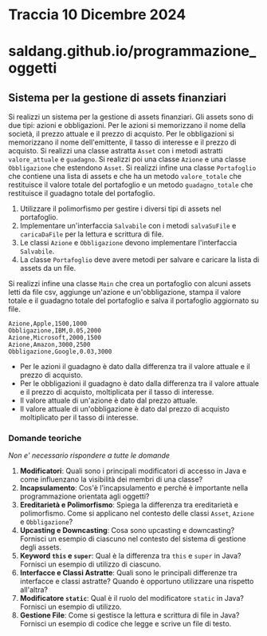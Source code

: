 # Traccia 10 Dicembre 2024

# saldang.github.io/programmazione_oggetti

## Sistema per la gestione di assets finanziari

Si realizzi un sistema per la gestione di assets finanziari. Gli assets sono di due tipi: azioni e obbligazioni. Per le azioni si memorizzano il nome della società, il prezzo attuale e il prezzo di acquisto. Per le obbligazioni si memorizzano il nome dell'emittente, il tasso di interesse e il prezzo di acquisto. Si realizzi una classe astratta `Asset` con i metodi astratti `valore_attuale` e `guadagno`. Si realizzi poi una classe `Azione` e una classe `Obbligazione` che estendono `Asset`. Si realizzi infine una classe `Portafoglio` che contiene una lista di assets e che ha un metodo `valore_totale` che restituisce il valore totale del portafoglio e un metodo `guadagno_totale` che restituisce il guadagno totale del portafoglio.

1. Utilizzare il polimorfismo per gestire i diversi tipi di assets nel portafoglio.
2. Implementare un'interfaccia `Salvabile` con i metodi `salvaSuFile` e `caricaDaFile` per la lettura e scrittura di file.
3. Le classi `Azione` e `Obbligazione` devono implementare l'interfaccia `Salvabile`.
4. La classe `Portafoglio` deve avere metodi per salvare e caricare la lista di assets da un file.

Si realizzi infine una classe `Main` che crea un portafoglio con alcuni assets letti da file csv, aggiunge un'azione e un'obbligazione, stampa il valore totale e il guadagno totale del portafoglio e salva il portafoglio aggiornato su file.

```csv
Azione,Apple,1500,1000
Obbligazione,IBM,0.05,2000
Azione,Microsoft,2000,1500
Azione,Amazon,3000,2500
Obbligazione,Google,0.03,3000
```

- Per le azioni il guadagno è dato dalla differenza tra il valore attuale e il prezzo di acquisto.
- Per le obbligazioni il guadagno è dato dalla differenza tra il valore attuale e il prezzo di acquisto, moltiplicata per il tasso di interesse.
- Il valore attuale di un'azione è dato dal prezzo attuale.
- Il valore attuale di un'obbligazione è dato dal prezzo di acquisto moltiplicato per il tasso di interesse.

### Domande teoriche

_Non e' necessario rispondere a tutte le domande_

1. **Modificatori**: Quali sono i principali modificatori di accesso in Java e come influenzano la visibilità dei membri di una classe?
2. **Incapsulamento**: Cos'è l'incapsulamento e perché è importante nella programmazione orientata agli oggetti?
3. **Ereditarietà e Polimorfismo**: Spiega la differenza tra ereditarietà e polimorfismo. Come si applicano nel contesto delle classi `Asset`, `Azione` e `Obbligazione`?
4. **Upcasting e Downcasting**: Cosa sono upcasting e downcasting? Fornisci un esempio di ciascuno nel contesto del sistema di gestione degli assets.
5. **Keyword `this` e `super`**: Qual è la differenza tra `this` e `super` in Java? Fornisci un esempio di utilizzo di ciascuno.
6. **Interfacce e Classi Astratte**: Quali sono le principali differenze tra interfacce e classi astratte? Quando è opportuno utilizzare una rispetto all'altra?
7. **Modificatore `static`**: Qual è il ruolo del modificatore `static` in Java? Fornisci un esempio di utilizzo.
8. **Gestione File**: Come si gestisce la lettura e scrittura di file in Java? Fornisci un esempio di codice che legge e scrive un file di testo.
